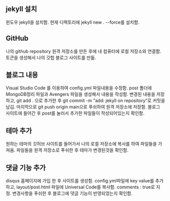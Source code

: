 ## jekyll 설치
윈도우 jekyll을 설치함. 
현재 디렉토리에 jekyll new . --force를 설치함.

## GitHub 
나의 github repository 원격 저장소를 만든 후에 내 컴퓨터에 로컬 저장소와 연결함.
토큰을 생성해서 나의 깃헙 블로그 사이트를 만듦.

## 블로그 내용
Visual Studio Code 를 이용하여 config.yml 파일내용을 수정함. 
post 폴더에 MongoDB정리 파일과 Avengers 파일을 생성해서 내용을 작성함. 
변경된 내용을 저장하고, git add . 으로 추가한 후 git commit -m "add: jekyll on repository"로 커밋을 남김.
마지막으로 git push origin main으로 푸쉬하여 원격 저장소에 저장함.
블로그 사이트에 들어간 후 post를 눌러서 추가한 파일들이 작성되어있는지 확인함.

## 테마 추가
원하는 테마의 깃허브 사이트를 들어가서 나의 로컬 저장소에 복사를 하여 파일들을 가져옴.
파일들을 원격 저장소로 푸쉬한 후 테마가 변경된것을 확인함.

## 댓글 기능 추가
disqus 홈페이지에 가입 한 후 사이트를 생성함.
config.yml파일에 key value를 추가하고, layout/post.html 파일에 Universal Code를 복사함.
comments : true로 지정. 
변경사항을 푸쉬한 후 블로그에 댓글 기능이 반영되었는지 확인함.
